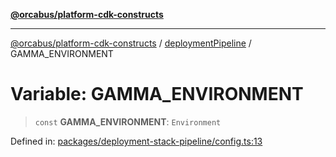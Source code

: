 [**@orcabus/platform-cdk-constructs**](../../../../README.md)

***

[@orcabus/platform-cdk-constructs](../../../../README.md) / [deploymentPipeline](../README.md) / GAMMA\_ENVIRONMENT

# Variable: GAMMA\_ENVIRONMENT

> `const` **GAMMA\_ENVIRONMENT**: `Environment`

Defined in: [packages/deployment-stack-pipeline/config.ts:13](https://github.com/OrcaBus/platform-cdk-constructs/blob/main/packages/deployment-stack-pipeline/config.ts#L13)
